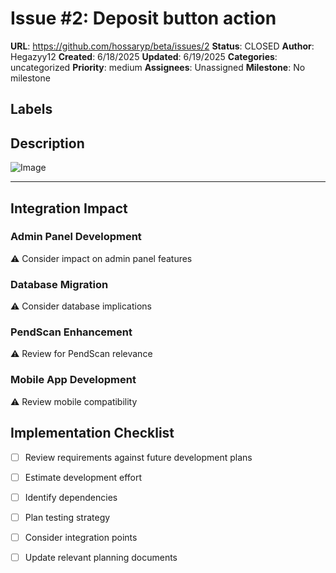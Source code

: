 # Issue #2: Deposit button action

**URL**: https://github.com/hossaryp/beta/issues/2
**Status**: CLOSED
**Author**: Hegazyy12
**Created**: 6/18/2025
**Updated**: 6/19/2025
**Categories**: uncategorized
**Priority**: medium
**Assignees**: Unassigned
**Milestone**: No milestone

## Labels


## Description
![Image](https://github.com/user-attachments/assets/aa41cbae-81c9-42ee-94c4-2d8646c0df71) 

---

## Integration Impact

### Admin Panel Development
⚠️ Consider impact on admin panel features

### Database Migration  
⚠️ Consider database implications

### PendScan Enhancement
⚠️ Review for PendScan relevance

### Mobile App Development
⚠️ Review mobile compatibility

## Implementation Checklist
- [ ] Review requirements against future development plans
- [ ] Estimate development effort  
- [ ] Identify dependencies
- [ ] Plan testing strategy
- [ ] Consider integration points
- [ ] Update relevant planning documents

